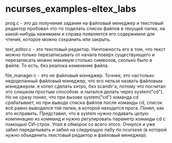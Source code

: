 # ncurses_examples-eltex_labs
prog.c - это до получения задания на файловый менеджер и текстовый редактор пробовал что-то поделать
          список файлов в текущей папке, на какой-нибудь нажимаем и справа появляется его содержимое для чтения, которое можно
          сохранить или закрыть.
          
text_editor.c - это текстовый редактор. Ничтожность его в том, что текст можно только перезаписывать от начала поверх существующего
                и перезаписать можно макимум столько символов, сколько было в файле. То есть, без реалока изменение файла.
                
file_manager.c - это не файловый мэнеджер. Точнее, это настолько недоделанный файловый мэнеджер, что его нельзя назвать файловым мэнеджером.
                я хотел сделать хитро, без scandir'a, потому что посчитал это слишком простым способом.
                и пытался делать через system("cd"). Но не сразу понял, что при вызове system("cd") команда cd срабатывает, но при 
                 выводе списка файлов после команды cd,  список всё равно выводился той папки, в которой находится прога. Понял, как это исправить.
                 Представил, что в system нужно подавать целую компинацию из комманд и нужно регулировать параметр команды cd с помощью СИ-строк.
                 Упал в обморок со всего этого. Очнулся и уже забил переделывать и забил на следующую лабу по ncursese (в которой нужно объеденить
                 текстовый редактор и файловый менеджер).
